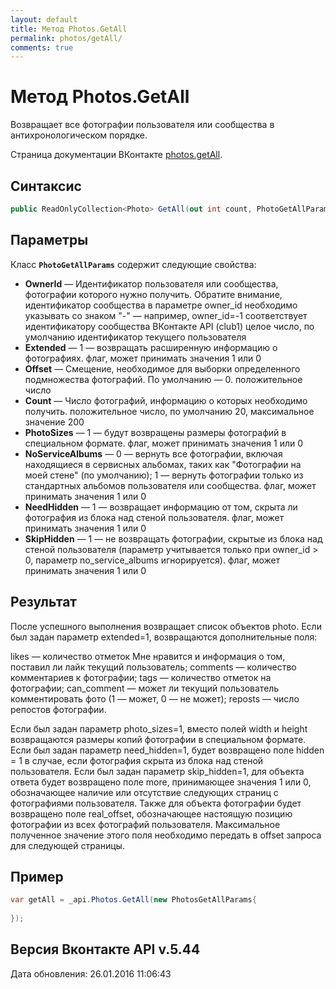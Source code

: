 ```yaml
---
layout: default
title: Метод Photos.GetAll
permalink: photos/getAll/
comments: true
---
```

# Метод Photos.GetAll
Возвращает все фотографии пользователя или сообщества в антихронологическом порядке.

Страница документации ВКонтакте [photos.getAll](https://vk.com/dev/photos.getAll).

## Синтаксис
``` csharp
public ReadOnlyCollection<Photo> GetAll(out int count, PhotoGetAllParams @params)
```

## Параметры
Класс **`PhotoGetAllParams`** содержит следующие свойства:

+ **OwnerId** — Идентификатор пользователя или сообщества, фотографии которого нужно получить. Обратите внимание, идентификатор сообщества в параметре owner_id необходимо указывать со знаком "-" — например, owner_id=-1 соответствует идентификатору сообщества ВКонтакте API (club1)  целое число, по умолчанию идентификатор текущего пользователя
+ **Extended** — 1 — возвращать расширенную информацию о фотографиях. флаг, может принимать значения 1 или 0
+ **Offset** — Смещение, необходимое для выборки определенного подмножества фотографий. По умолчанию — 0. положительное число
+ **Count** — Число фотографий, информацию о которых необходимо получить. положительное число, по умолчанию 20, максимальное значение 200
+ **PhotoSizes** — 1 — будут возвращены размеры фотографий в специальном формате. флаг, может принимать значения 1 или 0
+ **NoServiceAlbums** — 0 — вернуть все фотографии, включая находящиеся в сервисных альбомах, таких как "Фотографии на моей стене" (по умолчанию);  1 — вернуть фотографии только из стандартных альбомов пользователя или сообщества. флаг, может принимать значения 1 или 0
+ **NeedHidden** — 1 — возвращает информацию от том, скрыта ли фотография из блока над стеной пользователя. флаг, может принимать значения 1 или 0
+ **SkipHidden** — 1 — не возвращать фотографии, скрытые из блока над стеной пользователя (параметр учитывается только при owner_id &gt; 0, параметр no_service_albums игнорируется). флаг, может принимать значения 1 или 0

## Результат
После успешного выполнения возвращает список объектов photo. 
Если был задан параметр extended=1, возвращаются дополнительные поля: 

likes — количество отметок Мне нравится и информация о том, поставил ли лайк текущий пользователь; 
comments — количество комментариев к фотографии; 
tags — количество отметок на фотографии; 
can_comment — может ли текущий пользователь комментировать фото (1 — может, 0 — не может); 
reposts — число репостов фотографии. 

Если был задан параметр photo_sizes=1, вместо полей width и height возвращаются размеры копий фотографии в специальном формате. 
Если был задан параметр need_hidden=1, будет возвращено поле hidden = 1 в случае, если фотография скрыта из блока над стеной пользователя. 
Если был задан параметр skip_hidden=1, для объекта ответа будет возвращено поле more, принимающее значения 1 или 0, обозначающее наличие или отсутствие следующих страниц с фотографиями пользователя. Также для объекта фотографии будет возвращено поле real_offset, обозначающее настоящую позицию фотографии из всех фотографий пользователя. Максимальное полученное значение этого поля необходимо передать в offset запроса для следующей страницы.

## Пример
``` csharp
var getAll = _api.Photos.GetAll(new PhotosGetAllParams{
	
});
```

## Версия Вконтакте API v.5.44
Дата обновления: 26.01.2016 11:06:43
